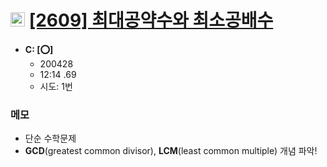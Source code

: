 # <img src='https://doky.space/assets/icpclev/s5.svg' height=23px> [[2609] 최대공약수와 최소공배수](http://icpc.me/2609)

- **C: [:o:]**
  - 200428
  - 12:14 .69
  - 시도: 1번

### 메모
 - 단순 수학문제
 - **GCD**(greatest common divisor), **LCM**(least common multiple) 개념 파악!
